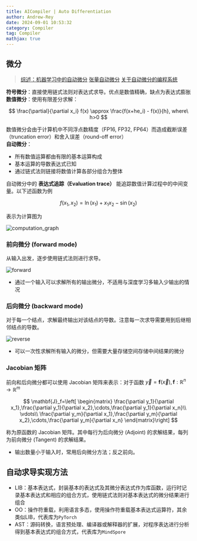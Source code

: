 ```yaml
---
title: AICompiler | Auto Differentiation
author: Andrew-Rey
date: 2024-09-01 10:53:32
category: Compiler
tag: Compiler
mathjax: true
---
```


## 微分

> [综述：机器学习中的自动微分](https://arxiv.org/abs/1502.05767)
> [张量自动微分](https://arxiv.org/abs/1903.09650)
> [关于自动微分的编程系统](https://arxiv.org/abs/1907.07587)

**符号微分**：直接使用链式法则对表达式求导。优点是数值精确，缺点为表达式膨胀 \
**数值微分**：使用有限差分求解：

$$
\frac{\partial}{\partial x_i} f(x) \approx \frac{f(x+he_i) - f(x)}{h}, where\ h>0
$$

数值微分会由于计算机中不同浮点数精度（FP16, FP32, FP64）而造成截断误差（truncation error）和舍入误差（round-off error）\
**自动微分**：

- 所有数值运算都由有限的基本运算构成
- 基本运算的导数表达式已知
- 通过链式法则链接将数值计算各部分组合为整体

自动微分中的 **表达式追踪（Evaluation trace）** 能追踪数值计算过程中的中间变量。以下述函数为例

$$
f(x_1,x_2) = \ln(x_1) + x_1 x_2 - \sin(x_2)
$$

表示为计算图为

![computation_graph](image.png)

### 前向微分 (forward mode)

从输入出发，逐步使用链式法则进行求导。

![forward](image-1.png)

- 通过一个输入可以求解所有的输出微分，不适用与深度学习多输入少输出的情况

### 后向微分 (backward mode)

对于每一个结点，求解最终输出对该结点的导数。注意每一次求导需要用到后继相邻结点的导数。

![reverse](image-2.png)

- 可以一次性求解所有输入的微分，但需要大量存储空间存储中间结果的微分

### Jacobian 矩阵

前向和后向微分都可以使用 Jacobian 矩阵来表示：对于函数 $\vec{y}=\mathbf{f}(\vec{x}),\mathbf{f}:\mathbb{R}^n\rightarrow\mathbb{R}^m$

$$
\mathbf{J}_f=\left[
\begin{matrix}
    \frac{\partial y_1}{\partial x_1},\frac{\partial y_1}{\partial x_2},\cdots,\frac{\partial y_1}{\partial x_n}\\
    \vdots\\
    \frac{\partial y_m}{\partial x_1},\frac{\partial y_m}{\partial x_2},\cdots,\frac{\partial y_m}{\partial x_n}
\end{matrix}\right]
$$

称为原函数的 Jacobian 矩阵。其中每行为后向微分 (Adjoint) 的求解结果，每列为前向微分 (Tangent) 的求解结果。

- 输出数量小于输入时，常用后向微分方法；反之前向。

## 自动求导实现方法

- LIB：基本表达式，封装基本的表达式及其微分表达式作为库函数，运行时记录基本表达式和相应的组合方式，使用链式法则对基本表达式的微分结果进行组合
- OO：操作符重载，利用语言多态，使用操作符重载基本表达式运算符，其余类似LIB，代表库为`PyTorch`
- AST：源码转换，语言预处理、编译器或解释器的扩展，对程序表达进行分析得到基本表达式的组合方式，代表库为`MindSpore`